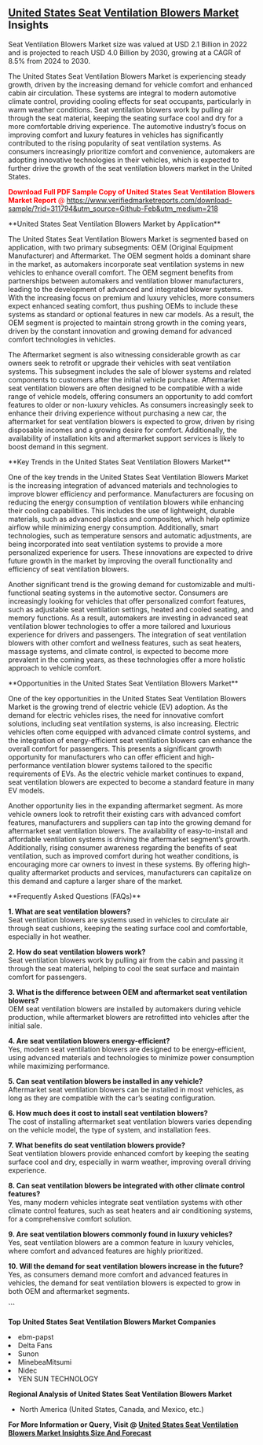 <h2><a href="https://www.verifiedmarketreports.com/download-sample/?rid=311794&amp;utm_source=Github-Feb&amp;utm_medium=218" target="_blank">United States Seat Ventilation Blowers Market</a> Insights</h2><p>Seat Ventilation Blowers Market size was valued at USD 2.1 Billion in 2022 and is projected to reach USD 4.0 Billion by 2030, growing at a CAGR of 8.5% from 2024 to 2030.</p><p> <p>The United States Seat Ventilation Blowers Market is experiencing steady growth, driven by the increasing demand for vehicle comfort and enhanced cabin air circulation. These systems are integral to modern automotive climate control, providing cooling effects for seat occupants, particularly in warm weather conditions. Seat ventilation blowers work by pulling air through the seat material, keeping the seating surface cool and dry for a more comfortable driving experience. The automotive industry’s focus on improving comfort and luxury features in vehicles has significantly contributed to the rising popularity of seat ventilation systems. As consumers increasingly prioritize comfort and convenience, automakers are adopting innovative technologies in their vehicles, which is expected to further drive the growth of the seat ventilation blowers market in the United States. <p><span class=""><span style="color: #ff0000;"><strong>Download Full PDF Sample Copy of United States Seat Ventilation Blowers Market Report</strong> @ </span><a href="https://www.verifiedmarketreports.com/download-sample/?rid=311794&amp;utm_source=Github-Feb&amp;utm_medium=218" target="_blank">https://www.verifiedmarketreports.com/download-sample/?rid=311794&amp;utm_source=Github-Feb&amp;utm_medium=218</a></span></p></p> <p>**United States Seat Ventilation Blowers Market by Application**</p> <p>The United States Seat Ventilation Blowers Market is segmented based on application, with two primary subsegments: OEM (Original Equipment Manufacturer) and Aftermarket. The OEM segment holds a dominant share in the market, as automakers incorporate seat ventilation systems in new vehicles to enhance overall comfort. The OEM segment benefits from partnerships between automakers and ventilation blower manufacturers, leading to the development of advanced and integrated blower systems. With the increasing focus on premium and luxury vehicles, more consumers expect enhanced seating comfort, thus pushing OEMs to include these systems as standard or optional features in new car models. As a result, the OEM segment is projected to maintain strong growth in the coming years, driven by the constant innovation and growing demand for advanced comfort technologies in vehicles.</p> <p>The Aftermarket segment is also witnessing considerable growth as car owners seek to retrofit or upgrade their vehicles with seat ventilation systems. This subsegment includes the sale of blower systems and related components to customers after the initial vehicle purchase. Aftermarket seat ventilation blowers are often designed to be compatible with a wide range of vehicle models, offering consumers an opportunity to add comfort features to older or non-luxury vehicles. As consumers increasingly seek to enhance their driving experience without purchasing a new car, the aftermarket for seat ventilation blowers is expected to grow, driven by rising disposable incomes and a growing desire for comfort. Additionally, the availability of installation kits and aftermarket support services is likely to boost demand in this segment.</p> <p>**Key Trends in the United States Seat Ventilation Blowers Market**</p> <p>One of the key trends in the United States Seat Ventilation Blowers Market is the increasing integration of advanced materials and technologies to improve blower efficiency and performance. Manufacturers are focusing on reducing the energy consumption of ventilation blowers while enhancing their cooling capabilities. This includes the use of lightweight, durable materials, such as advanced plastics and composites, which help optimize airflow while minimizing energy consumption. Additionally, smart technologies, such as temperature sensors and automatic adjustments, are being incorporated into seat ventilation systems to provide a more personalized experience for users. These innovations are expected to drive future growth in the market by improving the overall functionality and efficiency of seat ventilation blowers.</p> <p>Another significant trend is the growing demand for customizable and multi-functional seating systems in the automotive sector. Consumers are increasingly looking for vehicles that offer personalized comfort features, such as adjustable seat ventilation settings, heated and cooled seating, and memory functions. As a result, automakers are investing in advanced seat ventilation blower technologies to offer a more tailored and luxurious experience for drivers and passengers. The integration of seat ventilation blowers with other comfort and wellness features, such as seat heaters, massage systems, and climate control, is expected to become more prevalent in the coming years, as these technologies offer a more holistic approach to vehicle comfort.</p> <p>**Opportunities in the United States Seat Ventilation Blowers Market**</p> <p>One of the key opportunities in the United States Seat Ventilation Blowers Market is the growing trend of electric vehicle (EV) adoption. As the demand for electric vehicles rises, the need for innovative comfort solutions, including seat ventilation systems, is also increasing. Electric vehicles often come equipped with advanced climate control systems, and the integration of energy-efficient seat ventilation blowers can enhance the overall comfort for passengers. This presents a significant growth opportunity for manufacturers who can offer efficient and high-performance ventilation blower systems tailored to the specific requirements of EVs. As the electric vehicle market continues to expand, seat ventilation blowers are expected to become a standard feature in many EV models.</p> <p>Another opportunity lies in the expanding aftermarket segment. As more vehicle owners look to retrofit their existing cars with advanced comfort features, manufacturers and suppliers can tap into the growing demand for aftermarket seat ventilation blowers. The availability of easy-to-install and affordable ventilation systems is driving the aftermarket segment’s growth. Additionally, rising consumer awareness regarding the benefits of seat ventilation, such as improved comfort during hot weather conditions, is encouraging more car owners to invest in these systems. By offering high-quality aftermarket products and services, manufacturers can capitalize on this demand and capture a larger share of the market.</p> <p>**Frequently Asked Questions (FAQs)**</p> <p><b>1. What are seat ventilation blowers?</b><br> Seat ventilation blowers are systems used in vehicles to circulate air through seat cushions, keeping the seating surface cool and comfortable, especially in hot weather.</p> <p><b>2. How do seat ventilation blowers work?</b><br> Seat ventilation blowers work by pulling air from the cabin and passing it through the seat material, helping to cool the seat surface and maintain comfort for passengers.</p> <p><b>3. What is the difference between OEM and aftermarket seat ventilation blowers?</b><br> OEM seat ventilation blowers are installed by automakers during vehicle production, while aftermarket blowers are retrofitted into vehicles after the initial sale.</p> <p><b>4. Are seat ventilation blowers energy-efficient?</b><br> Yes, modern seat ventilation blowers are designed to be energy-efficient, using advanced materials and technologies to minimize power consumption while maximizing performance.</p> <p><b>5. Can seat ventilation blowers be installed in any vehicle?</b><br> Aftermarket seat ventilation blowers can be installed in most vehicles, as long as they are compatible with the car’s seating configuration.</p> <p><b>6. How much does it cost to install seat ventilation blowers?</b><br> The cost of installing aftermarket seat ventilation blowers varies depending on the vehicle model, the type of system, and installation fees.</p> <p><b>7. What benefits do seat ventilation blowers provide?</b><br> Seat ventilation blowers provide enhanced comfort by keeping the seating surface cool and dry, especially in warm weather, improving overall driving experience.</p> <p><b>8. Can seat ventilation blowers be integrated with other climate control features?</b><br> Yes, many modern vehicles integrate seat ventilation systems with other climate control features, such as seat heaters and air conditioning systems, for a comprehensive comfort solution.</p> <p><b>9. Are seat ventilation blowers commonly found in luxury vehicles?</b><br> Yes, seat ventilation blowers are a common feature in luxury vehicles, where comfort and advanced features are highly prioritized.</p> <p><b>10. Will the demand for seat ventilation blowers increase in the future?</b><br> Yes, as consumers demand more comfort and advanced features in vehicles, the demand for seat ventilation blowers is expected to grow in both OEM and aftermarket segments.</p> ```</p><p><strong>Top United States Seat Ventilation Blowers Market Companies</strong></p><div data-test-id=""><p><li>ebm-papst</li><li> Delta Fans</li><li> Sunon</li><li> MinebeaMitsumi</li><li> Nidec</li><li> YEN SUN TECHNOLOGY</li></p><div><strong>Regional Analysis of&nbsp;United States Seat Ventilation Blowers Market</strong></div><ul><li dir="ltr"><p dir="ltr">North America&nbsp;(United States, Canada, and Mexico, etc.)</p></li></ul><p><strong>For More Information or Query, Visit @&nbsp;</strong><strong><a href="https://www.verifiedmarketreports.com/product/seat-ventilation-blowers-market/?utm_source=Github-Feb&amp;utm_medium=218" target="_blank">United States Seat Ventilation Blowers Market Insights Size And Forecast</a></strong></p></div>
